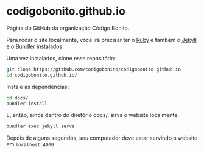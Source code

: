 # codigobonito.github.io

Página do GitHub da organização Código Bonito.

Para rodar o site localmente, você irá precisar ter o [Ruby](https://www.ruby-lang.org/en/documentation/installation/) e
também o [Jekyll e o Bundler](https://jekyllrb.com/docs/installation/) instalados.

Uma vez instalados, clone esse repositório:

```bash
git clone https://github.com/codigobonito/codigobonito.github.io
cd codigobonito.github.io/
```

Instale as dependências:

```bash
cd docs/
bundler install
```

E, então, ainda dentro do diretório docs/, sirva o website localmente:

```bash
bundler exec jekyll serve
```

Depois de alguns segundos, seu computador deve estar servindo o website em `localhost:4000`
